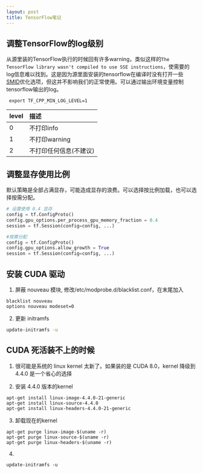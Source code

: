 ```yaml
---
layout: post
title: TensorFlow笔记
---
```


## 调整TensorFlow的log级别

从源里装的TensorFlow执行的时候回有许多warning，类似这样的`The TensorFlow library wasn't compiled to use SSE instructions`，使需要的log信息难以找到。这是因为源里面安装的tensorflow在编译时没有打开一些[SMID][SIMD]优化选项，但这并不影响我们的正常使用。可以通过输出环境变量控制tensorflow输出的log。

```
 export TF_CPP_MIN_LOG_LEVEL=1
```

| level | 描述           |
| :---- | :----------- |
| 0     | 不打印info      |
| 1     | 不打印warning   |
| 2     | 不打印任何信息(不建议) |

## 调整显存使用比例

默认策略是全部占满显存，可能造成显存的浪费。可以选择按比例加载，也可以选择按需分配。

```python
# 设置使用 0.4 显存
config = tf.ConfigProto()
config.gpu_options.per_process_gpu_memory_fraction = 0.4
session = tf.Session(config=config, ...)

#按需分配
config = tf.ConfigProto()
config.gpu_options.allow_growth = True
session = tf.Session(config=config, ...) 
```
[SIMD]:https://zh.wikipedia.org/wiki/%E5%8D%95%E6%8C%87%E4%BB%A4%E6%B5%81%E5%A4%9A%E6%95%B0%E6%8D%AE%E6%B5%81

## 安装 CUDA 驱动

1. 屏蔽 nouveau 模块, 修改/etc/modprobe.d/blacklist.conf，在末尾加入
```
blacklist nouveau
options nouveau modeset=0
```

2. 更新 initramfs
```bash
update-initramfs -u
```

## CUDA 死活装不上的时候

1. 很可能是系统的 linux kernel 太新了。如果装的是 CUDA 8.0，kernel 降级到 4.4.0 是一个省心的选择  

2. 安装 4.4.0 版本的kernel
```
apt-get install linux-image-4.4.0-21-generic
apt-get install linux-source-4.4.0
apt-get install linux-headers-4.4.0-21-generic
```

3. 卸载现在的kernel 
```
apt-get purge linux-image-$(uname -r)
apt-get purge linux-source-$(uname -r)
apt-get purge linux-headers-$(uname -r)
```

4. 
```
update-initramfs -u
```

